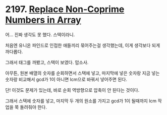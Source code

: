 # 2197. [Replace Non-Coprime Numbers in Array](./2197.cpp)

어... 진짜 생각도 못 했다. 스택이라니.

처음엔 유니온 파인드로 인접한 애들끼리 묶어주는걸 생각했는데, 이게 생각보다 되게 까다롭다.

그래서 태그를 까봤고, 스택이 보였다. 맙소사.

아무튼, 원본 배열의 숫자를 순회하면서 스택에 넣고, 마지막에 넣은 숫자랑 지금 넣는 숫자랑 비교해서 gcd가 1이 아니면 lcm으로 바꿔서 넣어주면 된다.

단! 이것도 문제가 있는데, 바로 순회 역방향으로 압축이 안 된다는 것이다.

그래서 스택에 숫자를 넣고, 마지막 두 개의 원소를 가지고 gcd가 1이 될때까지 lcm 작업을 쭉 돌려줘야 한다.
